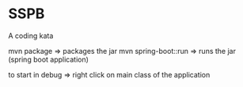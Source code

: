 # SSPB
A coding kata

mvn package 			=> packages the jar
mvn spring-boot::run 	=> runs the jar (spring boot application)

to start in debug       => right click on main class of the application 
